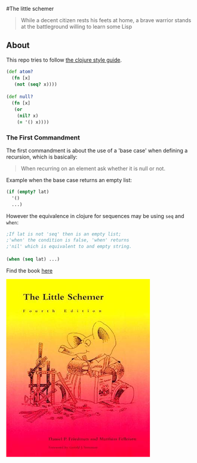#The little schemer

> While a decent citizen rests his feets at home,
> a brave warrior stands at the battleground willing to learn some Lisp

## About

This repo tries to follow [the clojure style guide](https://github.com/bbatsov/clojure-style-guide).


```clojure
(def atom?
  (fn [x]
   (not (seq? x))))

(def null?
  (fn [x]
   (or
    (nil? x)
    (= '() x))))
```
### The First Commandment
The first commandment is about the use of a 'base case' when defining a recursion, which is basically:
> When recurring on an element ask whether it is null or not.

Example when the base case returns an empty list:

```clojure
(if (empty? lat)
  '()
  ...)
```

However the equivalence in clojure for sequences may be using `seq` and `when`:

```clojure
;If lat is not 'seq' then is an empty list;
;'when' the condition is false, 'when' returns
;'nil' which is equivalent to and empty string.

(when (seq lat) ...)
```

Find the book
[here](https://www.amazon.com/Little-Schemer-Daniel-P-Friedman/dp/0262560992/ref=sr_1_1?ie=UTF8&qid=1473739422&sr=8-1&keywords=little+schemer)

![cover](/img/readimg.jpg)
